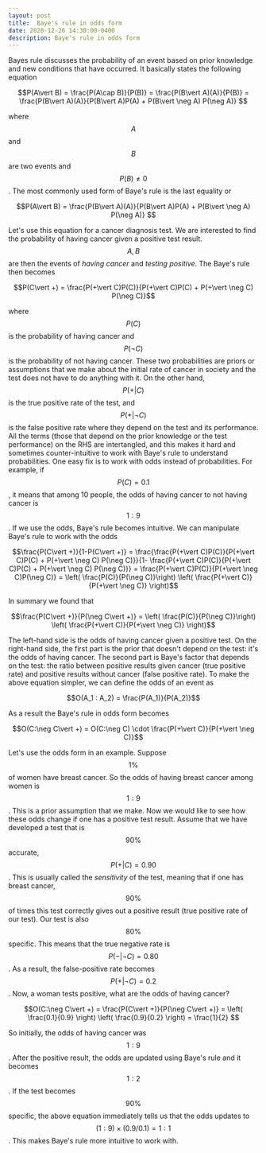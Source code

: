```yaml
---
layout: post
title:  Baye's rule in odds form
date: 2020-12-26 14:30:00-0400
description: Baye's rule in odds form
---
```



Bayes rule discusses the probability of an event based on prior knowledge and new conditions that have occurred. It basically states the following equation

$$P(A\vert B) = \frac{P(A\cap B)}{P(B)} =  \frac{P(B\vert A)(A)}{P(B)} = \frac{P(B\vert A)(A)}{P(B\vert A)P(A) + P(B\vert \neg A) P(\neg A)} $$

where $$A$$ and $$B$$ are two events and $$P(B) \neq 0$$. The most commonly used form of Baye's rule is the last equality or 

$$P(A\vert B) = \frac{P(B\vert A)(A)}{P(B\vert A)P(A) + P(B\vert \neg A) P(\neg A)} $$

Let's use this equation for a cancer diagnosis test. We are interested to find the probability of having cancer given a positive test result. $$A,B$$ are then the events of *having cancer* and *testing positive*. The Baye's rule then becomes

$$P(C\vert +) = \frac{P(+\vert C)P(C)}{P(+\vert C)P(C) + P(+\vert \neg C) P(\neg C)}$$

where $$P(C)$$ is the probability of having cancer and $$P(\neg C)$$  is the probability of not having cancer. These two probabilities are priors or assumptions that we make about the initial rate of cancer in society and the test does not have to do anything with it. On the other hand, $$P(+\vert C)$$ is the true positive rate of the test, and $$P(+\vert \neg C)$$ is the false positive rate where they depend on the test and its performance.  All the terms (those that depend on the prior knowledge or the test performance) on the RHS are intertangled, and this makes it hard and sometimes counter-intuitive to work with Baye's rule to understand probabilities. One easy fix is to work with odds instead of probabilities. For example, if $$P(C) = 0.1$$, it means that among 10 people, the odds of having cancer to not having cancer is $$1:9$$. If we use the odds, Baye's rule becomes intuitive. We can manipulate Baye's rule to work with the odds 

$$\frac{P(C\vert +)}{1-P(C\vert +)} = \frac{\frac{P(+\vert C)P(C)}{P(+\vert C)P(C) + P(+\vert \neg C) P(\neg C)}}{1- \frac{P(+\vert C)P(C)}{P(+\vert C)P(C) + P(+\vert \neg C) P(\neg C)}} = \frac{P(+\vert C)P(C)}{P(+\vert \neg C)P(\neg C)}  = \left( \frac{P(C)}{P(\neg C)}\right) \left( \frac{P(+\vert C)}{P(+\vert \neg C)} \right)$$

In summary we found that

$$\frac{P(C\vert +)}{P(\neg C\vert +)} = \left( \frac{P(C)}{P(\neg C)}\right) \left( \frac{P(+\vert C)}{P(+\vert \neg C)} \right)$$

The left-hand side is the odds of having cancer given a positive test. On the right-hand side, the first part is the prior that doesn't depend on the test: it's the odds of having cancer. The second part is Baye's factor that depends on the test: the ratio between positive results given cancer (true positive rate) and positive results without cancer (false positive rate). To make the above equation simpler, we can define the odds of an event as 

$$O(A_1 : A_2) = \frac{P(A_1)}{P(A_2)}$$

As a result the Baye's rule in odds form becomes

$$O(C:\neg C\vert +) = O(C:\neg C) \cdot \frac{P(+\vert C)}{P(+\vert \neg C)}$$

Let's use the odds form in an example. Suppose $$1\%$$ of women have breast cancer. So the odds of having breast cancer among women is $$1:9$$. This is a prior assumption that we make. Now we would like to see how these odds change if one has a positive test result. Assume that we have developed a test that is $$90\%$$ accurate, $$P(+\vert C) = 0.90$$. This is usually called the *sensitivity* of the test, meaning that if one has breast cancer, $$90\%$$ of times this test correctly gives out a positive result (true positive rate of our test). Our test is also $$80\%$$ specific. This means that the true negative rate is $$P(-\vert \neg C) = 0.80$$. As a result, the false-positive rate becomes $$P(+\vert \neg C) = 0.2$$. Now, a woman tests positive, what are the odds of having cancer? 

$$O(C:\neg C\vert +) = \frac{P(C\vert +)}{P(\neg C\vert +)} = \left( \frac{0.1}{0.9} \right) \left( \frac{0.9}{0.2} \right) = \frac{1}{2} $$

So initially, the odds of having cancer was $$1:9$$. After the positive result, the odds are updated using Baye's rule and it becomes $$1:2$$. If the test becomes $$90\%$$ specific, the above equation immediately tells us that the odds updates to $$(1:9)\times(0.9/0.1) = 1:1$$. This makes Baye's rule more intuitive to work with.


